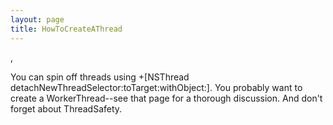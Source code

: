 ```yaml
---
layout: page
title: HowToCreateAThread
---
```


, 

You can spin off threads using     +[NSThread detachNewThreadSelector:toTarget:withObject:]. You probably want to create a WorkerThread--see that page for a thorough discussion. And don't forget about ThreadSafety.

